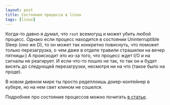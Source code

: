 ```yaml
---
layout: post
title: Состояния процесса в linux
tags: [linux]
---
```

Когда-то давно я думал, что `root` всемогущ и может убить любой процесс. Однако если процесс находится в состоянии Uninterruptible Sleep (оно же D), то он может так конкретно повиснуть, что поможет только перезагрузка, о чем даже в отделе травили страшилки на вечер пятницы:) А происходит это из-за того, что процесс ждет I/O и на сигналы не реагирует. И если что-то пошло не так, то так он и будет висеть до следующей перезагрузки, несмотря ни на что (такое было на проде).

В новом дивном мире ты просто редеплоишь докер-контейнер в кубере, но на нем свет клином не сошелся.

Подробнее про состояние процессов можно почитать [в статье](https://medium.com/@cloudchef/linux-process-states-and-signals-a967d18fab64).

